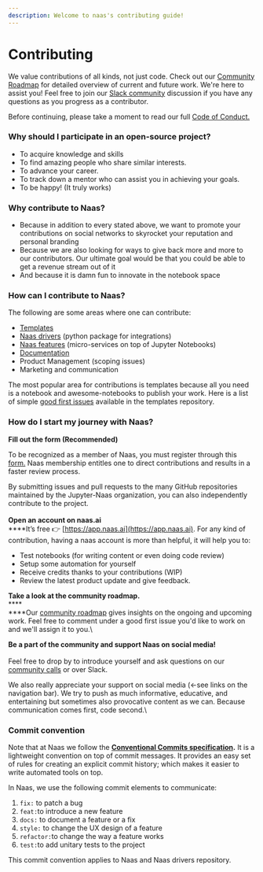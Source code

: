 ```yaml
---
description: Welcome to naas's contributing guide!
---
```


# Contributing

We value contributions of all kinds, not just code. Check out our [Community Roadmap](https://github.com/orgs/jupyter-naas/projects/4#card-84272657) for detailed overview of current and future work. We're here to assist you! Feel free to join our [Slack community](https://join.slack.com/t/naas-club/shared\_invite/zt-1970s5rie-dXXkigAdEJYc\~LPdQIEaLA) discussion if you have any questions as you progress as a contributor.

Before continuing, please take a moment to read our full [Code of Conduct.](code-of-conduct.md)

### Why should I participate in an open-source project?

* To acquire knowledge and skills&#x20;
* To find amazing people who share similar interests.
* To advance your career.
* &#x20;To track down a mentor who can assist you in achieving your goals.
* To be happy! (It truly works)

### Why contribute to Naas?

* Because in addition to every stated above, we want to promote your contributions on social networks to skyrocket your reputation and personal branding
* Because we are also looking for ways to give back more and more to our contributors. Our ultimate goal would be that you could be able to get a revenue stream out of it
* And because it is damn fun to innovate in the notebook space

### How can I contribute to Naas?

The following are some areas where one can contribute:

* [Templates](https://github.com/jupyter-naas/awesome-notebooks)&#x20;
* [Naas drivers](https://github.com/jupyter-naas/drivers) (python package for integrations)&#x20;
* [Naas features](https://github.com/jupyter-naas/naas) (micro-services on top of Jupyter Notebooks)
* [Documentation](https://github.com/jupyter-naas/docs)&#x20;
* Product Management (scoping issues)
* Marketing and communication

The most popular area for contributions is templates because all you need is a notebook and awesome-notebooks to publish your work. Here is a list of simple [good first issues](https://github.com/jupyter-naas/awesome-notebooks/labels/good%20first%20issue) available in the templates repository.

### How do I start my journey with Naas?

**Fill out the form (Recommended)**

To be recognized as a member of Naas, you must register through this [form.](https://form.typeform.com/to/jdls9qZf?typeform-source=www.naas.ai) Naas membership entitles one to direct contributions and results in a faster review process.

By submitting issues and pull requests to the many GitHub repositories maintained by the Jupyter-Naas organization, you can also independently contribute to the project.\
\
**Open an account on naas.ai**\
****It’s free 👉 [https://app.naas.ai](https://app.naas.ai). For any kind of contribution, having a naas account is more than helpful, it will help you to:

* Test notebooks (for writing content or even doing code review)
* Setup some automation for yourself
* Receive credits thanks to your contributions (WIP)
* Review the latest product update and give feedback.

**Take a look at the community roadmap.**\
****\
****Our [community roadmap](https://github.com/orgs/jupyter-naas/projects/4#card-84248739) gives insights on the ongoing and upcoming work. Feel free to comment under a good first issue you'd like to work on and we'll assign it to you.\


**Be a part of the community and support Naas on social media!**\
\
Feel free to drop by to introduce yourself and ask questions on our [community calls](community-calls.md) or over Slack.

We also really appreciate your support on social media (<-see links on the navigation bar). We try to push as much informative, educative, and entertaining but sometimes also provocative content as we can. Because communication comes first, code second.\


### Commit convention

Note that at Naas we follow the [**Conventional Commits specification**](https://www.conventionalcommits.org/en/v1.0.0/#summary)**.** It is a lightweight convention on top of commit messages. It provides an easy set of rules for creating an explicit commit history; which makes it easier to write automated tools on top.

In Naas, we use the following  commit elements to communicate:

1. `fix:` to patch a bug&#x20;
2. `feat:`to introduce a new feature&#x20;
3. `docs:` to document a feature or a fix
4. `style:` to change the UX design of a feature
5. `refactor:`to change the way a feature works&#x20;
6. `test:`to add unitary tests to the project&#x20;

This commit convention applies to Naas and Naas drivers repository.



